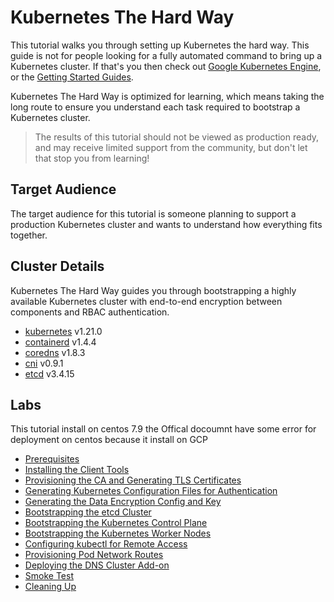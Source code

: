 # Kubernetes The Hard Way
This tutorial walks you through setting up Kubernetes the hard way. This guide is not for people looking for a fully automated command to bring up a Kubernetes cluster. If that's you then check out [Google Kubernetes Engine](https://cloud.google.com/kubernetes-engine), or the [Getting Started Guides](https://kubernetes.io/docs/setup).

Kubernetes The Hard Way is optimized for learning, which means taking the long route to ensure you understand each task required to bootstrap a Kubernetes cluster.

> The results of this tutorial should not be viewed as production ready, and may receive limited support from the community, but don't let that stop you from learning!

## Target Audience

The target audience for this tutorial is someone planning to support a production Kubernetes cluster and wants to understand how everything fits together.

## Cluster Details

Kubernetes The Hard Way guides you through bootstrapping a highly available Kubernetes cluster with end-to-end encryption between components and RBAC authentication.

* [kubernetes](https://github.com/kubernetes/kubernetes) v1.21.0
* [containerd](https://github.com/containerd/containerd) v1.4.4
* [coredns](https://github.com/coredns/coredns) v1.8.3
* [cni](https://github.com/containernetworking/cni) v0.9.1
* [etcd](https://github.com/etcd-io/etcd) v3.4.15

## Labs

This tutorial install on centos 7.9 the Offical docoumnt have some error for deployment on centos because it install on GCP 

* [Prerequisites](docs/01-prerequisites.md)
* [Installing the Client Tools](docs/02-client-tools.md)
* [Provisioning the CA and Generating TLS Certificates](docs/03-certificate-authority.md)
* [Generating Kubernetes Configuration Files for Authentication](docs/04-kubernetes-configuration-files.md)
* [Generating the Data Encryption Config and Key](docs/05-data-encryption-keys.md)
* [Bootstrapping the etcd Cluster](docs/06-bootstrapping-etcd.md)
* [Bootstrapping the Kubernetes Control Plane](docs/07-bootstrapping-kubernetes-controllers.md)
* [Bootstrapping the Kubernetes Worker Nodes](docs/08-bootstrapping-kubernetes-workers.md)
* [Configuring kubectl for Remote Access](docs/09-configuring-kubectl.md)
* [Provisioning Pod Network Routes](docs/10-pod-network-routes.md)
* [Deploying the DNS Cluster Add-on](docs/11-dns-addon.md)
* [Smoke Test](docs/12-smoke-test.md)
* [Cleaning Up](docs/13-cleanup.md)
